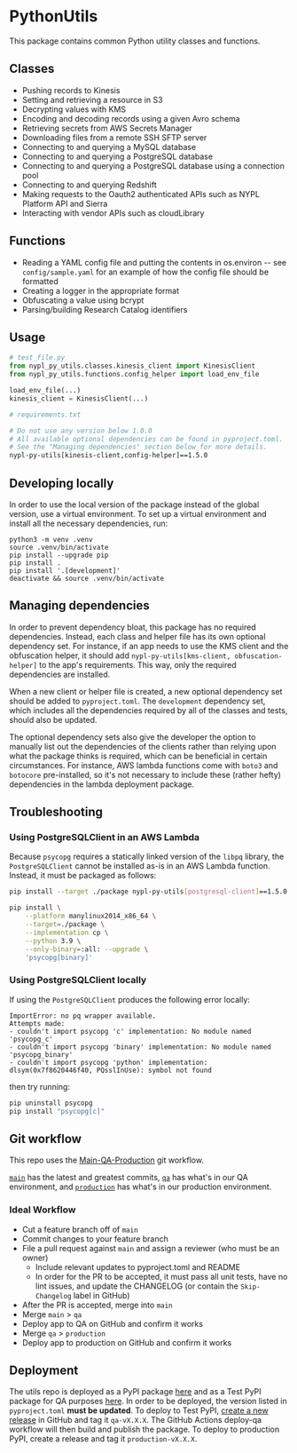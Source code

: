 # PythonUtils

This package contains common Python utility classes and functions.

## Classes
* Pushing records to Kinesis
* Setting and retrieving a resource in S3
* Decrypting values with KMS
* Encoding and decoding records using a given Avro schema
* Retrieving secrets from AWS Secrets Manager
* Downloading files from a remote SSH SFTP server
* Connecting to and querying a MySQL database
* Connecting to and querying a PostgreSQL database
* Connecting to and querying a PostgreSQL database using a connection pool
* Connecting to and querying Redshift
* Making requests to the Oauth2 authenticated APIs such as NYPL Platform API and Sierra
* Interacting with vendor APIs such as cloudLibrary

## Functions
* Reading a YAML config file and putting the contents in os.environ -- see `config/sample.yaml` for an example of how the config file should be formatted
* Creating a logger in the appropriate format
* Obfuscating a value using bcrypt
* Parsing/building Research Catalog identifiers

## Usage
```python
# test_file.py
from nypl_py_utils.classes.kinesis_client import KinesisClient
from nypl_py_utils.functions.config_helper import load_env_file

load_env_file(...)
kinesis_client = KinesisClient(...)
```

```bash
# requirements.txt

# Do not use any version below 1.0.0
# All available optional dependencies can be found in pyproject.toml.
# See the "Managing dependencies" section below for more details.
nypl-py-utils[kinesis-client,config-helper]==1.5.0
```

## Developing locally
In order to use the local version of the package instead of the global version, use a virtual environment. To set up a virtual environment and install all the necessary dependencies, run:

```
python3 -m venv .venv
source .venv/bin/activate
pip install --upgrade pip
pip install .
pip install '.[development]'
deactivate && source .venv/bin/activate
```

## Managing dependencies
In order to prevent dependency bloat, this package has no required dependencies. Instead, each class and helper file has its own optional dependency set. For instance, if an app needs to use the KMS client and the obfuscation helper, it should add `nypl-py-utils[kms-client, obfuscation-helper]` to the app's requirements. This way, only the required dependencies are installed.

When a new client or helper file is created, a new optional dependency set should be added to `pyproject.toml`. The `development` dependency set, which includes all the dependencies required by all of the classes and tests, should also be updated.

The optional dependency sets also give the developer the option to manually list out the dependencies of the clients rather than relying upon what the package thinks is required, which can be beneficial in certain circumstances. For instance, AWS lambda functions come with `boto3` and `botocore` pre-installed, so it's not necessary to include these (rather hefty) dependencies in the lambda deployment package.

## Troubleshooting
### Using PostgreSQLClient in an AWS Lambda
Because `psycopg` requires a statically linked version of the `libpq` library, the `PostgreSQLClient` cannot be installed as-is in an AWS Lambda function. Instead, it must be packaged as follows:
```bash
pip install --target ./package nypl-py-utils[postgresql-client]==1.5.0

pip install \
    --platform manylinux2014_x86_64 \
    --target=./package \
    --implementation cp \
    --python 3.9 \
    --only-binary=:all: --upgrade \
    'psycopg[binary]'
```

### Using PostgreSQLClient locally
If using the `PostgreSQLClient` produces the following error locally:
```
ImportError: no pq wrapper available.
Attempts made:
- couldn't import psycopg 'c' implementation: No module named 'psycopg_c'
- couldn't import psycopg 'binary' implementation: No module named 'psycopg_binary'
- couldn't import psycopg 'python' implementation: dlsym(0x7f8620446f40, PQsslInUse): symbol not found
```

then try running:
```bash
pip uninstall psycopg
pip install "psycopg[c]"
```

## Git workflow
This repo uses the [Main-QA-Production](https://github.com/NYPL/engineering-general/blob/main/standards/git-workflow.md#main-qa-production) git workflow.

[`main`](https://github.com/NYPL/python-utils/tree/main) has the latest and greatest commits, [`qa`](https://github.com/NYPL/python-utils/tree/qa) has what's in our QA environment, and [`production`](https://github.com/NYPL/python-utils/tree/production) has what's in our production environment.

### Ideal Workflow
- Cut a feature branch off of `main`
- Commit changes to your feature branch
- File a pull request against `main` and assign a reviewer (who must be an owner)
  - Include relevant updates to pyproject.toml and README
  - In order for the PR to be accepted, it must pass all unit tests, have no lint issues, and update the CHANGELOG (or contain the `Skip-Changelog` label in GitHub)
- After the PR is accepted, merge into `main`
- Merge `main` > `qa`
- Deploy app to QA on GitHub and confirm it works
- Merge `qa` > `production`
- Deploy app to production on GitHub and confirm it works

## Deployment
The utils repo is deployed as a PyPI package [here](https://pypi.org/project/nypl-py-utils/) and as a Test PyPI package for QA purposes [here](https://test.pypi.org/project/nypl-py-utils/). In order to be deployed, the version listed in `pyproject.toml` **must be updated**. To deploy to Test PyPI, [create a new release](https://github.com/NYPL/python-utils/releases) in GitHub and tag it `qa-vX.X.X`. The GitHub Actions deploy-qa workflow will then build and publish the package. To deploy to production PyPI, create a release and tag it `production-vX.X.X`.
